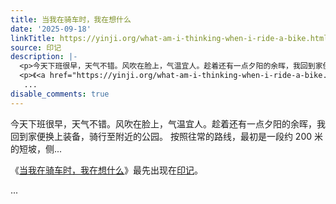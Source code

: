 ```yaml
---
title: 当我在骑车时，我在想什么
date: '2025-09-18'
linkTitle: https://yinji.org/what-am-i-thinking-when-i-ride-a-bike.html
source: 印记
description: |-
  <p>今天下班很早，天气不错。风吹在脸上，气温宜人。趁着还有一点夕阳的余晖，我回到家便换上装备，骑行至附近的公园。 按照往常的路线，最初是一段约 200 米的短坡，侧...</p>
  <p>《<a href="https://yinji.org/what-am-i-thinking-when-i-ride-a-bike.html">当我在骑车时，我在想什么</a>》最先出现在<a href="https://yinji.org">印记</a>。</p>
   ...
disable_comments: true
---
```

<p>今天下班很早，天气不错。风吹在脸上，气温宜人。趁着还有一点夕阳的余晖，我回到家便换上装备，骑行至附近的公园。 按照往常的路线，最初是一段约 200 米的短坡，侧...</p>
<p>《<a href="https://yinji.org/what-am-i-thinking-when-i-ride-a-bike.html">当我在骑车时，我在想什么</a>》最先出现在<a href="https://yinji.org">印记</a>。</p>
 ...